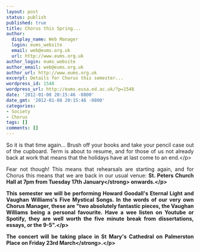 ```yaml
---
layout: post
status: publish
published: true
title: Chorus this Spring...
author:
  display_name: Web Manager
  login: eums_website
  email: web@eums.org.uk
  url: http://www.eums.org.uk
author_login: eums_website
author_email: web@eums.org.uk
author_url: http://www.eums.org.uk
excerpt: Details for Chorus this semester...
wordpress_id: 1548
wordpress_url: http://eums.eusa.ed.ac.uk/?p=1548
date: '2012-01-08 20:15:46 -0800'
date_gmt: '2012-01-08 20:15:46 -0800'
categories:
- Society
- Chorus
tags: []
comments: []
---
```

<p style="text-align: justify;">So it is that time again... Brush off your books and take your pencil case out of the cupboard. Term is about to resume, and for those of us not already back at work that means that the holidays have at last come to an end.<&#47;p></p>
<p style="text-align: justify;">Fear not though! This means that rehearsals are starting again, and for Chorus this means that we are back in our usual venue: <strong>St. Peters Church Hall at 7pm from Tuesday 17th January<&#47;strong> onwards.<&#47;p></p>
<p style="text-align: justify;">This semester we will be performing Howard Goodall's Eternal Light and Vaughan Williams's Five Mystical Songs. In the words of our very own Chorus Manager, these are "two absolutely fantastic pieces, the Vaughan Williams being a personal favourite. Have a wee listen on Youtube or Spotify, they are well worth the five minute break from dissertations, essays, or the 9-5".<&#47;p></p>
<p style="text-align: justify;">The concert will be taking place in <strong>St Mary's Cathedral on Palmerston Place on Friday 23rd March<&#47;strong>.<&#47;p></p>
